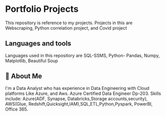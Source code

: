 
# Portfolio Projects
This repository is reference to my projects. Projects in this are
 Webscraping, 
 Python correlation project,
 and Covid project


## Languages and tools
Languages used in this repository are SQL-SSMS, Python- Pandas, Numpy, Matplotlib, Beautiful Soup


## 🚀 About Me
I'm a Data Analyst who has experience in Data Engineering with Cloud platforms Like Azure, and Aws. Azure Certified Data Engineer Dp-203. 
Skills include: Azure(ADF, Synapse, Databricks,Storage accounts,security), AWS(Glue, Redshift,Quicksight,IAM),SQL,ETL,Python,Pyspark, PowerBI, Office 365.

